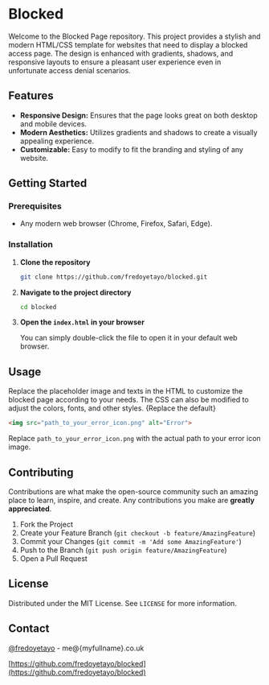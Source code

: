 
# Blocked 

Welcome to the Blocked Page repository. This project provides a stylish and modern HTML/CSS template for websites that need to display a blocked access page. The design is enhanced with gradients, shadows, and responsive layouts to ensure a pleasant user experience even in unfortunate access denial scenarios.

## Features

- **Responsive Design:** Ensures that the page looks great on both desktop and mobile devices.
- **Modern Aesthetics:** Utilizes gradients and shadows to create a visually appealing experience.
- **Customizable:** Easy to modify to fit the branding and styling of any website.

## Getting Started

### Prerequisites

- Any modern web browser (Chrome, Firefox, Safari, Edge).

### Installation

1. **Clone the repository**

   ```bash
   git clone https://github.com/fredoyetayo/blocked.git
   ```

2. **Navigate to the project directory**

   ```bash
   cd blocked
   ```

3. **Open the `index.html` in your browser**

   You can simply double-click the file to open it in your default web browser.

## Usage

Replace the placeholder image and texts in the HTML to customize the blocked page according to your needs. The CSS can also be modified to adjust the colors, fonts, and other styles. {Replace the default}

```html
<img src="path_to_your_error_icon.png" alt="Error">
```

Replace `path_to_your_error_icon.png` with the actual path to your error icon image.

## Contributing

Contributions are what make the open-source community such an amazing place to learn, inspire, and create. Any contributions you make are **greatly appreciated**.

1. Fork the Project
2. Create your Feature Branch (`git checkout -b feature/AmazingFeature`)
3. Commit your Changes (`git commit -m 'Add some AmazingFeature'`)
4. Push to the Branch (`git push origin feature/AmazingFeature`)
5. Open a Pull Request

## License

Distributed under the MIT License. See `LICENSE` for more information.

## Contact

[@fredoyetayo](https://twitter.com/fredoyetayo) - me@{myfullname}.co.uk

[https://github.com/fredoyetayo/blocked](https://github.com/fredoyetayo/blocked)
